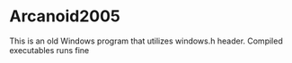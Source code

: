 # Arcanoid2005

This is an old Windows program that utilizes windows.h header. Compiled executables runs fine
